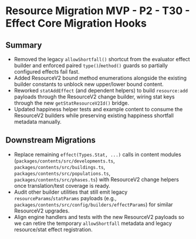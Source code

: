 # Resource Migration MVP - P2 - T30 - Effect Core Migration Hooks

## Summary

- Removed the legacy `allowShortfall()` shortcut from the evaluator effect builder and enforced paired `type()`/`method()` guards so partially configured effects fail fast.
- Added ResourceV2 bound method enumerations alongside the existing builder constants to unblock new upper/lower bound content.
- Reworked `statAddEffect` (and dependent helpers) to build `resource:add` payloads through the ResourceV2 change builder, wiring stat keys through the new `getStatResourceV2Id()` bridge.
- Updated happiness helper tests and example content to consume the ResourceV2 builders while preserving existing happiness shortfall metadata manually.

## Downstream Migrations

- Replace remaining `effect(Types.Stat, ...)` calls in content modules (`packages/contents/src/developments.ts`, `packages/contents/src/buildings.ts`, `packages/contents/src/populations.ts`, `packages/contents/src/phases.ts`) with ResourceV2 change helpers once translation/test coverage is ready.
- Audit other builder utilities that still emit legacy `resourceParams`/`statParams` payloads (e.g., `packages/contents/src/config/builders/effectParams`) for similar ResourceV2 upgrades.
- Align engine handlers and tests with the new ResourceV2 payloads so we can retire the temporary `allowShortfall` metadata and legacy resource/stat effect registration.

